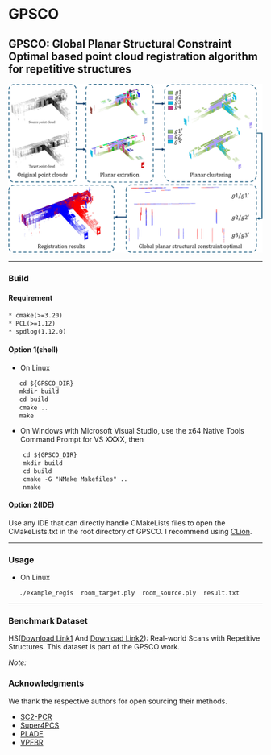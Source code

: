 # GPSCO

## GPSCO: Global Planar Structural Constraint Optimal based point cloud registration algorithm for repetitive structures

![flowchart.jpg](flowchart.jpg)

---

### Build

#### Requirement

    * cmake(>=3.20)
    * PCL(>=1.12)
    * spdlog(1.12.0)

#### Option 1(shell)

* On Linux

 ```
    cd ${GPSCO_DIR}
    mkdir build
    cd build
    cmake ..
    make
```

* On Windows with Microsoft Visual Studio, use the x64 Native Tools Command Prompt for VS XXXX, then

```
    cd ${GPSCO_DIR}
    mkdir build
    cd build
    cmake -G "NMake Makefiles" ..
    nmake
```

#### Option 2(IDE)

Use any IDE that can directly handle CMakeLists files to open the CMakeLists.txt in the root directory of GPSCO. I recommend using [CLion](https://www.jetbrains.com/clion/).

---

### Usage

* On Linux

 ```
    ./example_regis  room_target.ply  room_source.ply  result.txt
```

---

### Benchmark Dataset

HS([Download Link1](https://drive.google.com/drive/folders/1OFHm4iSt0wIle2MeTROb93jYmVoc37mR?usp=sharing) And [Download Link2](https://pan.baidu.com/s/14ZvvR6qfYkQkbzvjEzspjg?pwd=lwcl)): Real-world Scans with Repetitive Structures. This dataset is part of the GPSCO work.

*Note:*

### Acknowledgments

We thank the respective authors for open sourcing their methods.

* [SC2-PCR](https://github.com/ZhiChen902/SC2-PCR)
* [Super4PCS](https://github.com/nmellado/Super4PCS)
* [PLADE](https://github.com/chsl/PLADE)
* [VPFBR](https://github.com/zhanjiawang/VPFBR-L)
